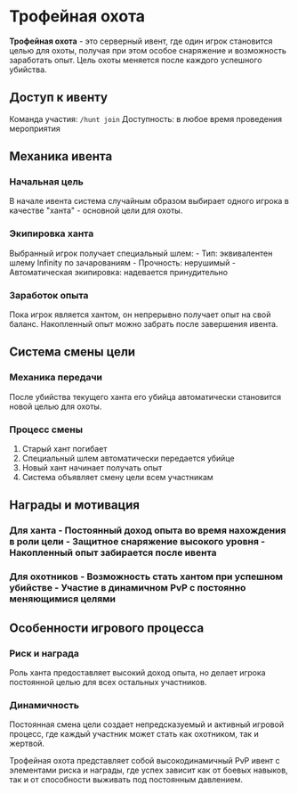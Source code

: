 # Трофейная охота

**Трофейная охота** - это серверный ивент, где один игрок становится целью для охоты, получая при этом особое снаряжение и возможность заработать опыт. Цель охоты меняется после каждого успешного убийства.

## Доступ к ивенту

Команда участия: `/hunt join` 
Доступность: в любое время проведения мероприятия

## Механика ивента

### Начальная цель
В начале ивента система случайным образом выбирает одного игрока в качестве "ханта" - основной цели для охоты.

### Экипировка ханта
Выбранный игрок получает специальный шлем: - Тип: эквивалентен шлему Infinity по зачарованиям - Прочность: нерушимый - Автоматическая экипировка: надевается принудительно

### Заработок опыта
Пока игрок является хантом, он непрерывно получает опыт на свой баланс. Накопленный опыт можно забрать после завершения ивента.

## Система смены цели

### Механика передачи
После убийства текущего ханта его убийца автоматически становится новой целью для охоты.

### Процесс смены
1. Старый хант погибает
2. Специальный шлем автоматически передается убийце
3. Новый хант начинает получать опыт
4. Система объявляет смену цели всем участникам

## Награды и мотивация

### Для ханта - **Постоянный доход опыта** во время нахождения в роли цели - **Защитное снаряжение** высокого уровня - **Накопленный опыт** забирается после ивента

### Для охотников - **Возможность стать хантом** при успешном убийстве - **Участие в динамичном PvP** с постоянно меняющимися целями

## Особенности игрового процесса

### Риск и награда
Роль ханта предоставляет высокий доход опыта, но делает игрока постоянной целью для всех остальных участников.

### Динамичность
Постоянная смена цели создает непредсказуемый и активный игровой процесс, где каждый участник может стать как охотником, так и жертвой.

Трофейная охота представляет собой высокодинамичный PvP ивент с элементами риска и награды, где успех зависит как от боевых навыков, так и от способности выживать под постоянным давлением.
